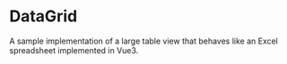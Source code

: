 # DataGrid
A sample implementation of a large table view that behaves like an Excel spreadsheet implemented in Vue3.

